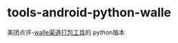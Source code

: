 # tools-android-python-walle
美团点评-<a href="https://github.com/Meituan-Dianping/walle" target="_blank">walle渠道打包工具</a>的 python版本
